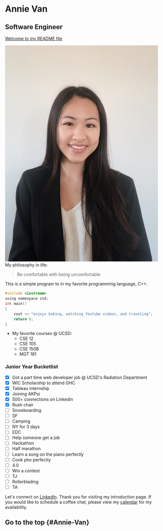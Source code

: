 # Annie Van
## Software Engineer
[Welcome to my README file](README.md)

![Portrait of me](/me.png)
My philosophy in life:
> Be comfortable with being uncomfortable

This is a simple program to in my favorite programming language, C++.
``` c
#include <iostream>
using namespace std;
int main()
{
    cout << "enjoys baking, watching Youtube videos, and traveling";
    return 0;
}
```

* My favorite courses @ UCSD:
    * CSE 12
    * CSE 105
    * CSE 150B
    * MGT 181

### Junior Year Bucketlist

- [x] Got a part time web developer job @ UCSD's Radiation Department
- [x] WIC Scholarship to attend GHC
- [x] Tableau internship
- [x] Joining AKPsi
- [x] 500+ connections on Linkedin
- [x] Rush chair
- [ ] Snowboarding
- [ ] SF
- [ ] Camping
- [ ] NY for 3 days
- [ ] EDC
- [ ] Help someone get a job
- [ ] Hackathon
- [ ] Half marathon
- [ ] Learn a song on the piano perfectly
- [ ] Cook pho perfectly
- [ ] 4.0
- [ ] Win a contest
- [ ] TJ
- [ ] Rollerblading
- [ ] TA

Let's connect on [LinkedIn](https://www.linkedin.com/in/annie-van-267086171/). 
Thank you for visiting my introduction page. If you would like to schedule a coffee chat, please view my [calendar](https://calendar.google.com/calendar/u/0/embed?src=amvan%40ucsd.edu&ctz=America%2FLos_Angeles&mode=week&fbclid=IwAR1EFM3VFE85h236tOAwvrl_7pWJMf1x4mDrdx9G0FRe9hhSoaZjP7wWA1g) for my availability. 
## Go to the top {#Annie-Van}
